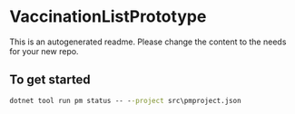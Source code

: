 # VaccinationListPrototype

This is an autogenerated readme. Please change the content to the needs for your new repo. 

## To get started 

```cmd
dotnet tool run pm status -- --project src\pmproject.json 
```
